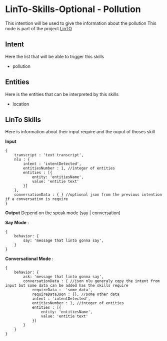 # LinTo-Skills-Optional - Pollution
This intention will be used to give the information about the pollution
This node is part of the project [LinTO](https://linto.ai/) 

## Intent
Here the list that will be able to trigger this skills
  * pollution

## Entities
Here is the entities that can be interpreted by this skills
  * location

## LinTo Skills
Here is information about their input require and the ouput of thoses skill

**Input**
```
{ 
    transcript : 'text transcript',
    nlu : {
        intent : 'intentDetected',
        entitiesNumber : 1, //integer of entities
        entities : [{
            entity: 'entitiesName',
            value: 'entitie text'
        }]
    },
    conversationData : { } //optional json from the previous intention if a conversation is require
}
```

**Output**
Depend on the speak mode (say | conversation)

__Say Mode__ :
```
{
    behavior: {
        say: 'message that linto gonna say',
    }
}
```

__Conversational Mode__ :
```
{
    behavior: {
        ask: 'message that linto gonna say',
        conversationData : { //json nlu generaly copy the intent from input but some data can be added has the skills require
            requireData :  'some data',
            requireDataJson : {}, //some other data
            intent : 'intentDetected',
            entitiesNumber : 1, //integer of entities
            entities : [{
                entity: 'entitiesName',
                value: 'entitie text'
            }]
        }
    } 
}
```